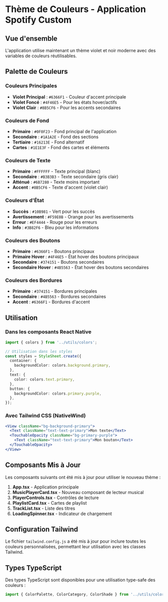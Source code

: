 # Thème de Couleurs - Application Spotify Custom

## Vue d'ensemble
L'application utilise maintenant un thème violet et noir moderne avec des variables de couleurs réutilisables.

## Palette de Couleurs

### Couleurs Principales
- **Violet Principal** : `#6366F1` - Couleur d'accent principale
- **Violet Foncé** : `#4F46E5` - Pour les états hover/actifs
- **Violet Clair** : `#8B5CF6` - Pour les accents secondaires

### Couleurs de Fond
- **Primaire** : `#0F0F23` - Fond principal de l'application
- **Secondaire** : `#1A1A2E` - Fond des sections
- **Tertiaire** : `#16213E` - Fond alternatif
- **Cartes** : `#1E1E3F` - Fond des cartes et éléments

### Couleurs de Texte
- **Primaire** : `#FFFFFF` - Texte principal (blanc)
- **Secondaire** : `#B3B3B3` - Texte secondaire (gris clair)
- **Atténué** : `#6B7280` - Texte moins important
- **Accent** : `#8B5CF6` - Texte d'accent (violet clair)

### Couleurs d'État
- **Succès** : `#10B981` - Vert pour les succès
- **Avertissement** : `#F59E0B` - Orange pour les avertissements
- **Erreur** : `#EF4444` - Rouge pour les erreurs
- **Info** : `#3B82F6` - Bleu pour les informations

### Couleurs des Boutons
- **Primaire** : `#6366F1` - Boutons principaux
- **Primaire Hover** : `#4F46E5` - État hover des boutons principaux
- **Secondaire** : `#374151` - Boutons secondaires
- **Secondaire Hover** : `#4B5563` - État hover des boutons secondaires

### Couleurs des Bordures
- **Primaire** : `#374151` - Bordures principales
- **Secondaire** : `#4B5563` - Bordures secondaires
- **Accent** : `#6366F1` - Bordures d'accent

## Utilisation

### Dans les composants React Native
```typescript
import { colors } from '../utils/colors';

// Utilisation dans les styles
const styles = StyleSheet.create({
  container: {
    backgroundColor: colors.background.primary,
  },
  text: {
    color: colors.text.primary,
  },
  button: {
    backgroundColor: colors.primary.purple,
  },
});
```

### Avec Tailwind CSS (NativeWind)
```jsx
<View className="bg-background-primary">
  <Text className="text-text-primary">Mon texte</Text>
  <TouchableOpacity className="bg-primary-purple">
    <Text className="text-text-primary">Mon bouton</Text>
  </TouchableOpacity>
</View>
```

## Composants Mis à Jour

Les composants suivants ont été mis à jour pour utiliser le nouveau thème :

1. **App.tsx** - Application principale
2. **MusicPlayerCard.tsx** - Nouveau composant de lecteur musical
3. **PlayerControls.tsx** - Contrôles de lecture
4. **PlaylistCard.tsx** - Cartes de playlist
5. **TrackList.tsx** - Liste des titres
6. **LoadingSpinner.tsx** - Indicateur de chargement

## Configuration Tailwind

Le fichier `tailwind.config.js` a été mis à jour pour inclure toutes les couleurs personnalisées, permettant leur utilisation avec les classes Tailwind.

## Types TypeScript

Des types TypeScript sont disponibles pour une utilisation type-safe des couleurs :

```typescript
import { ColorPalette, ColorCategory, ColorShade } from '../utils/colors';
``` 
